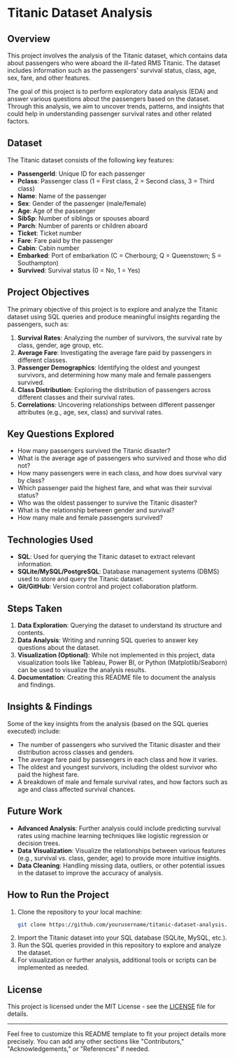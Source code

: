 

# Titanic Dataset Analysis

## Overview

This project involves the analysis of the Titanic dataset, which contains data about passengers who were aboard the ill-fated RMS Titanic. The dataset includes information such as the passengers' survival status, class, age, sex, fare, and other features.

The goal of this project is to perform exploratory data analysis (EDA) and answer various questions about the passengers based on the dataset. Through this analysis, we aim to uncover trends, patterns, and insights that could help in understanding passenger survival rates and other related factors.

## Dataset

The Titanic dataset consists of the following key features:

- **PassengerId**: Unique ID for each passenger
- **Pclass**: Passenger class (1 = First class, 2 = Second class, 3 = Third class)
- **Name**: Name of the passenger
- **Sex**: Gender of the passenger (male/female)
- **Age**: Age of the passenger
- **SibSp**: Number of siblings or spouses aboard
- **Parch**: Number of parents or children aboard
- **Ticket**: Ticket number
- **Fare**: Fare paid by the passenger
- **Cabin**: Cabin number
- **Embarked**: Port of embarkation (C = Cherbourg; Q = Queenstown; S = Southampton)
- **Survived**: Survival status (0 = No, 1 = Yes)

## Project Objectives

The primary objective of this project is to explore and analyze the Titanic dataset using SQL queries and produce meaningful insights regarding the passengers, such as:

1. **Survival Rates**: Analyzing the number of survivors, the survival rate by class, gender, age group, etc.
2. **Average Fare**: Investigating the average fare paid by passengers in different classes.
3. **Passenger Demographics**: Identifying the oldest and youngest survivors, and determining how many male and female passengers survived.
4. **Class Distribution**: Exploring the distribution of passengers across different classes and their survival rates.
5. **Correlations**: Uncovering relationships between different passenger attributes (e.g., age, sex, class) and survival rates.

## Key Questions Explored

- How many passengers survived the Titanic disaster?
- What is the average age of passengers who survived and those who did not?
- How many passengers were in each class, and how does survival vary by class?
- Which passenger paid the highest fare, and what was their survival status?
- Who was the oldest passenger to survive the Titanic disaster?
- What is the relationship between gender and survival?
- How many male and female passengers survived?

## Technologies Used

- **SQL**: Used for querying the Titanic dataset to extract relevant information.
- **SQLite/MySQL/PostgreSQL**: Database management systems (DBMS) used to store and query the Titanic dataset.
- **Git/GitHub**: Version control and project collaboration platform.

## Steps Taken

1. **Data Exploration**: Querying the dataset to understand its structure and contents.
2. **Data Analysis**: Writing and running SQL queries to answer key questions about the dataset.
3. **Visualization (Optional)**: While not implemented in this project, data visualization tools like Tableau, Power BI, or Python (Matplotlib/Seaborn) can be used to visualize the analysis results.
4. **Documentation**: Creating this README file to document the analysis and findings.

## Insights & Findings

Some of the key insights from the analysis (based on the SQL queries executed) include:

- The number of passengers who survived the Titanic disaster and their distribution across classes and genders.
- The average fare paid by passengers in each class and how it varies.
- The oldest and youngest survivors, including the oldest survivor who paid the highest fare.
- A breakdown of male and female survival rates, and how factors such as age and class affected survival chances.

## Future Work

- **Advanced Analysis**: Further analysis could include predicting survival rates using machine learning techniques like logistic regression or decision trees.
- **Data Visualization**: Visualize the relationships between various features (e.g., survival vs. class, gender, age) to provide more intuitive insights.
- **Data Cleaning**: Handling missing data, outliers, or other potential issues in the dataset to improve the accuracy of analysis.

## How to Run the Project

1. Clone the repository to your local machine:
    ```bash
    git clone https://github.com/yourusername/titanic-dataset-analysis.git
    ```
2. Import the Titanic dataset into your SQL database (SQLite, MySQL, etc.).
3. Run the SQL queries provided in this repository to explore and analyze the dataset.
4. For visualization or further analysis, additional tools or scripts can be implemented as needed.

## License

This project is licensed under the MIT License - see the [LICENSE](LICENSE) file for details.

---

Feel free to customize this README template to fit your project details more precisely. You can add any other sections like "Contributors," "Acknowledgements," or "References" if needed.
